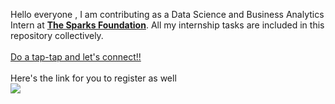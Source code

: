 Hello everyone , I am contributing as a Data Science and Business Analytics Intern at <b><a href="https://internship.thesparksfoundation.info/">The Sparks Foundation</b></a>. All my internship tasks are included in this repository collectively.
<br><br><a href="https://www.linkedin.com/in/midhir-nambiar-b353741b8/">Do a tap-tap and let's connect!!</a>
<br><br>Here's the link for you to register as well<br>
<a href="https://docs.google.com/forms/d/e/1FAIpQLScTmzfiKkbfS2yjmabn3XczfaEVYnw4xgO5NfThPebxZnlc8Q/viewform"> <img src="https://media-exp1.licdn.com/dms/image/C560BAQFgHU3sTF4LfQ/company-logo_200_200/0/1519895156650?e=1639612800&v=beta&t=WgtP_96uzJZxwMzbACTpiaWGsMUmfCvnv9twVnlN1vE"> </a>

